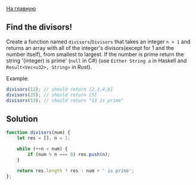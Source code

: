 [На главную](https://github.com/svgaryaev/codewars)

## Find the divisors!

Create a function named `divisors`/`Divisors` that takes an integer `n > 1` and returns an array with all of the integer's divisors(except for 1 and the number itself), from smallest to largest. If the number is prime return the string '(integer) is prime' (`null` in C#) (use `Either String a` in Haskell and `Result<Vec<u32>, String>` in Rust).

Example:

```js
divisors(12); // should return [2,3,4,6]
divisors(25); // should return [5]
divisors(13); // should return "13 is prime"
```

## Solution

```js
function divisors(num) {
    let res = [], n = 1;

    while (++n < num) {
        if (num % n === 0) res.push(n);
    }

    return res.length ? res : num + ' is prime';
};
```
